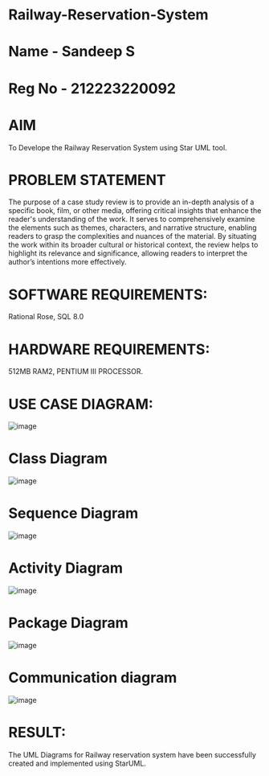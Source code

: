 # Railway-Reservation-System
# Name - Sandeep S
# Reg No - 212223220092
# AIM
To Develope the Railway Reservation System using Star UML tool.

# PROBLEM STATEMENT
The purpose of a case study review is to provide an in-depth analysis of a specific book, film, or other media, offering critical insights that enhance the reader's understanding of the work. It serves to comprehensively examine the elements such as themes, characters, and narrative structure, enabling readers to grasp the complexities and nuances of the material. By situating the work within its broader cultural or historical context, the review helps to highlight its relevance and significance, allowing readers to interpret the author’s intentions more effectively.

# SOFTWARE REQUIREMENTS:
Rational Rose, SQL 8.0

# HARDWARE REQUIREMENTS:
512MB RAM2, PENTIUM III PROCESSOR.

# USE CASE DIAGRAM:
![image](https://github.com/user-attachments/assets/c66c8865-fd4d-4cff-8acd-1f033e4835cc)
# Class Diagram 
![image](https://github.com/user-attachments/assets/5efebcba-2523-4a60-a2ea-9af937dd252c)

# Sequence Diagram
![image](https://github.com/user-attachments/assets/8e50ccf2-719f-4f31-8872-717bc7c0aa32)

# Activity Diagram
![image](https://github.com/user-attachments/assets/cca24337-5f4c-4005-a8db-2f823492fcdd)
# Package Diagram 
![image](https://github.com/user-attachments/assets/05302e3c-782a-4c6c-b20d-ab819bbd29f7)
# Communication diagram
![image](https://github.com/user-attachments/assets/4ddbad32-6784-4603-8746-bfce6ec518ae)

# RESULT:
The UML Diagrams for Railway reservation system have been successfully created and implemented using StarUML.

